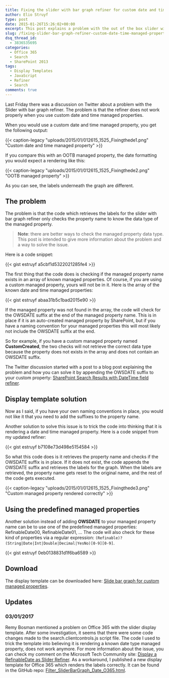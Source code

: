 ```yaml
---
title: Fixing the slider with bar graph refiner for custom date and time managed properties
author: Elio Struyf
type: post
date: 2015-01-26T15:26:02+00:00
excerpt: This post explains a problem with the out of the box slider with bar graph refiner in SharePoint 2013. The refiner does not work in some cases when you are working with custom managed properties. This post shows you what happens and how you can solve it.
slug: /fixing-slider-bar-graph-refiner-custom-date-time-managed-properties/
dsq_thread_id:
  - 3836535695
categories:
  - Office 365
  - Search
  - SharePoint 2013
tags:
  - Display Templates
  - JavaScript
  - Refiner
  - Search
comments: true
---
```


Last Friday there was a discussion on Twitter about a problem with the Slider with bar graph refiner. The problem is that the refiner does not work properly when you use custom date and time managed properties.

When you would use a custom date and time managed property, you get the following output:

{{< caption-legacy "uploads/2015/01/012615_1525_Fixingthede1.png" "Custom date and time managed property" >}}

If you compare this with an OOTB managed property, the date formatting you would expect a rendering like this:

{{< caption-legacy "uploads/2015/01/012615_1525_Fixingthede2.png" "OOTB managed property" >}}

As you can see, the labels underneath the graph are different.

## The problem

The problem is that the code which retrieves the labels for the slider with bar graph refiner only checks the property name to know the data type of the managed property.

> **Note**: there are better ways to check the managed property data type. This post is intended to give more information about the problem and a way to solve the issue.

Here is a code snippet:

{{< gist estruyf a5cbf1d5322021285fe4 >}}

The first thing that the code does is checking if the managed property name exists in an array of known managed properties. Of course, if you are using a custom managed property, yours will not be in it. Here is the array of the known date and time managed properties:

{{< gist estruyf abaa31b5c1bad2015e90 >}}

If the managed property was not found in the array, the code will check for the OWSDATE suffix at the end of the managed property name. This is in place if it is an auto-created managed property by SharePoint, but if you have a naming convention for your managed properties this will most likely not include the OWSDATE suffix at the end.

So for example, if you have a custom managed property named **CustomCreated**, the two checks will not retrieve the correct data type because the property does not exists in the array and does not contain an OWSDATE suffix.

The Twitter discussion started with a post to a blog post explaining the problem and how you can solve it by appending the OWSDATE suffix to your custom property: [SharePoint Search Results with DateTime field refiner](http://sharepointroot.com/2015/01/22/sharepoint-refiner-with-datetime-field/).

## Display template solution

Now as I said, if you have your own naming conventions in place, you would not like it that you need to add the suffixes to the property name.

Another solution to solve this issue is to trick the code into thinking that it is rendering a date and time managed property. Here is a code snippet from my updated refiner:

{{< gist estruyf b7108e73d498e5154584 >}}

So what this code does is it retrieves the property name and checks if the OWSDATE suffix is in place. If it does not exist, the code appends the OWSDATE suffix and retrieves the labels for the graph. When the labels are retrieved, the property name gets reset to the original name, and the rest of the code gets executed.

{{< caption-legacy "uploads/2015/01/012615_1525_Fixingthede3.png" "Custom managed property rendered correctly" >}}

## Using the predefined managed properties

Another solution instead of adding **OWSDATE** to your managed property name can be to use one of the predefined managed properties: RefinableDate00, RefinableDate01, ...
The code will also check for these kind of properties via a regular expression: `(Refinable)?(String|Date|Int|Double|Decimal|YesNo)[0-9][0-9]`.

{{< gist estruyf 0eb0138831d1f6ba6589 >}}

## Download

The display template can be downloaded here: [Slide bar graph for custom managed properties](https://github.com/SPCSR/DisplayTemplates/tree/master/Search%20Display%20Templates/Refiners/Slide%20bar%20graph%20for%20custom%20managed%20properties).

## Updates

### 03/01/2017

Remy Bosman mentioned a problem on Office 365 with the slider display template. After some investigation, it seems that there were some code changes made to the search.clientcontrols.js script file. The code I used to trick the template into believing it is rendering a known date type managed property, does not work anymore. For more information about the issue, you can check my comment on the Microsoft Tech Community site: [Display a RefinableDate as Slider Refiner](https://techcommunity.microsoft.com/t5/SharePoint/Display-a-RefinableDate-as-Slider-Refiner/td-p/33821). As a workaround, I published a new display template for Office 365 which renders the labels correctly. It can be found in the GitHub repo: [Filter_SliderBarGraph_Date_O365.html](https://github.com/SPCSR/DisplayTemplates/blob/master/Search%20Display%20Templates/Refiners/Slide%20bar%20graph%20for%20custom%20managed%20properties/Filter_SliderBarGraph_Date_O365.html).